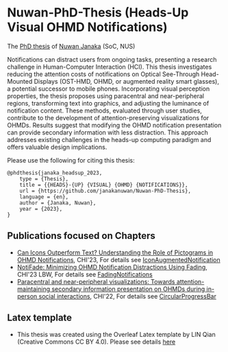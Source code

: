 # Nuwan-PhD-Thesis (Heads-Up Visual OHMD Notifications)
The [PhD thesis](NuwanJanakaNPK_PhD_Thesis.pdf) of [Nuwan Janaka](https://scholar.google.com.sg/citations?user=yTCup0EAAAAJ&hl=en) (SoC, NUS)

Notifications can distract users from ongoing tasks, presenting a research challenge in Human-Computer Interaction (HCI). This thesis investigates reducing the attention costs of notifications on Optical See-Through Head-Mounted Displays (OST-HMD, OHMD, or augmented reality smart glasses), a potential successor to mobile phones. Incorporating visual perception properties, the thesis proposes using paracentral and near-peripheral regions, transforming text into graphics, and adjusting the luminance of notification content. These methods, evaluated through user studies, contribute to the development of attention-preserving visualizations for OHMDs. Results suggest that modifying the OHMD notification presentation can provide secondary information with less distraction. This approach addresses existing challenges in the heads-up computing paradigm and offers valuable design implications.

Please use the following for citing this thesis:
```
@phdthesis{janaka_headsup_2023,
	type = {Thesis},
	title = {{HEADS}-{UP} {VISUAL} {OHMD} {NOTIFICATIONS}},
	url = {https://github.com/janakanuwan/Nuwan-PhD-Thesis},
	language = {en},
	author = {Janaka, Nuwan},
	year = {2023},
}
```


## Publications focused on Chapters
- [Can Icons Outperform Text? Understanding the Role of Pictograms in OHMD Notifications](https://doi.org/10.1145/3544548.3580891), CHI'23, For details see [IconAugmentedNotification](https://github.com/NUS-HCILab/IconAugmentedNotification)
- [NotiFade: Minimizing OHMD Notification Distractions Using Fading](https://doi.org/10.1145/3544549.3585784), CHI'23 LBW, For details see [FadingNotifications](https://github.com/NUS-HCILab/FadingNotifications)
- [Paracentral and near-peripheral visualizations: Towards attention-maintaining secondary information presentation on OHMDs during in-person social interactions](https://doi.org/10.1145/3491102.3502127),  CHI'22,  For details see [CircularProgressBar](https://github.com/NUS-HCILab/CircularProgressBar)

## Latex template
- This thesis was created using the Overleaf Latex template by LIN Qian (Creative Commons CC BY 4.0). Please see details [here](https://www.overleaf.com/latex/templates/thesis-template-of-the-national-university-of-singapore-nus/dvbzfzmxsbyf)

